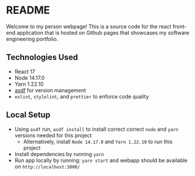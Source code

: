 # README

Welcome to my person webpage! This is a source code for the
react front-end application that is hosted on Github pages that
showcases my software engineering portfolio.

## Technologies Used

* React 17
* Node 14.17.0
* Yarn 1.22.10
* [asdf](https://github.com/asdf-vm/asdf) for version management
* `eslint`, `stylelint`, and `prettier` to enforce code quality

## Local Setup

* Using `asdf` run, `asdf install` to install correct correct `node` and `yarn` versions needed for this project
    * Alternatively, install `Node 14.17.0` and `Yarn 1.22.10` to run this project
* Install dependencies by running `yarn`
* Run app locally by running: `yarn start` and webapp should be available on `http://localhost:3000/`

